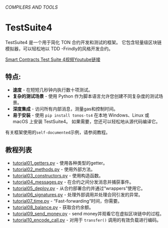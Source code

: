 ######  COMPILERS AND TOOLS
# TestSuite4
TestSuite4 是一个用于简化 TON 合约开发和测试的框架。 它包含轻量级区块链模拟器，可以轻松地以 TDD -Frindly的风格开发合约。  

[Smart Contracts Test Suite 4视频Youtube链接](https://youtu.be/FZMS9_glhXA)

## 特点:

-   **速度** - 在短短几秒钟内执行数十项测试。
-   **复杂的测试场景** - 使用 Python 作为脚本语言允许您创建不同复杂度的测试场景。
-  **深度集成** - 访问所有内部消息，测量gas和控制时间。
-   **易于安装** - 使用 `pip install tonos-ts4` 在本地 Windows、Linux 或 macOS 上安装 TestSuite4。 如果需要，您还可以轻松地从源代码编译它。

有关框架使用的`self-documented`示例，请参阅教程。

## 教程列表

-   [tutorial01_getters.py](https://github.com/tonlabs/TestSuite4/blob/master/tutorials/tutorial01_getters.py) - 使用各种类型的getter。
-   [tutorial02_methods.py](https://github.com/tonlabs/TestSuite4/blob/master/tutorials/tutorial02_methods.py) - 使用外部方法。
-   [tutorial03_constructors.py](https://github.com/tonlabs/TestSuite4/blob/master/tutorials/tutorial03_constructors.py) - 使用构造函数。
-   [tutorial04_messages.py](https://github.com/tonlabs/TestSuite4/blob/master/tutorials/tutorial04_messages.py) - 在合约之间分发消息并捕获事件。
-   [tutorial05_deploy.py](https://github.com/tonlabs/TestSuite4/blob/master/tutorials/tutorial05_deploy.py) - 从合约部署合约并通过“wrappers”使用它。 
-   [tutorial06_signatures.py](https://github.com/tonlabs/TestSuite4/blob/master/tutorials/tutorial06_signatures.py) - 处理外部调用并处理合同引发的异常。
-   [tutorial07_time.py](https://github.com/tonlabs/TestSuite4/blob/master/tutorials/tutorial07_time.py) - “Fast-forwarding”时间，你需要。
-   [tutorial08_balance.py](https://github.com/tonlabs/TestSuite4/blob/master/tutorials/tutorial08_balance.py) - 获取合约余额。
-   [tutorial09_send_money.py](https://github.com/tonlabs/TestSuite4/blob/master/tutorials/tutorial09_send_money.py) - send money并观看它在虚拟区块链中的过程。
-   [tutorial10_encode_call.py](https://github.com/tonlabs/TestSuite4/blob/master/tutorials/tutorial10_encode_call.py) - 对用于 `transfer()` 调用的有效负载进行编码。
